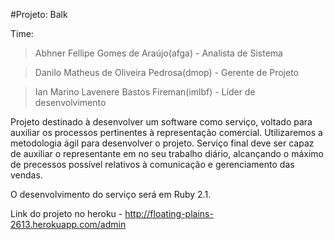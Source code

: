 #Projeto: Balk

Time:

>Abhner Fellipe Gomes de Araújo(afga) - Analista de Sistema

>Danilo Matheus de Oliveira Pedrosa(dmop) - Gerente de Projeto

>Ian Marino Lavenere Bastos Fireman(imlbf) - Líder de desenvolvimento

Projeto destinado à desenvolver um software como serviço, voltado para auxiliar os processos pertinentes à representação comercial. Utilizaremos a metodologia ágil para desenvolver o projeto.
Serviço final deve ser capaz de auxiliar o representante em no seu trabalho diário, alcançando o máximo de precessos possível relativos à comunicação e gerenciamento das vendas.

O desenvolvimento do serviço será em Ruby 2.1.

Link do projeto no heroku - http://floating-plains-2613.herokuapp.com/admin
